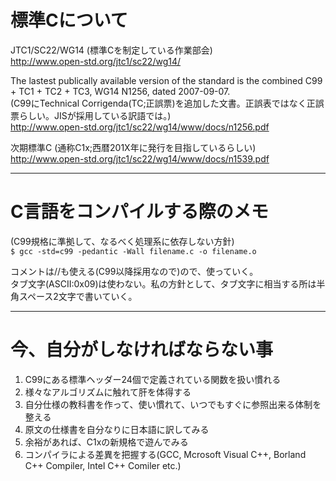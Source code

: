 # 標準Cについて

JTC1/SC22/WG14 (標準Cを制定している作業部会)  
http://www.open-std.org/jtc1/sc22/wg14/


The  lastest publically available version of the standard is the combined C99 + TC1 + TC2 + TC3, WG14 N1256, dated 2007-09-07.  
(C99にTechnical Corrigenda(TC;正誤票)を追加した文書。正誤表ではなく正誤票らしい。JISが採用している訳語では。)  
http://www.open-std.org/jtc1/sc22/wg14/www/docs/n1256.pdf

次期標準C (通称C1x;西暦201X年に発行を目指しているらしい)  
http://www.open-std.org/jtc1/sc22/wg14/www/docs/n1539.pdf

---
# C言語をコンパイルする際のメモ  

(C99規格に準拠して、なるべく処理系に依存しない方針)  
`$ gcc -std=c99 -pedantic -Wall filename.c -o filename.o`

コメントは//も使える(C99以降採用なので)ので、使っていく。  
タブ文字(ASCII:0x09)は使わない。私の方針として、タブ文字に相当する所は半角スペース2文字で書いていく。  

---
# 今、自分がしなければならない事  
1. C99にある標準ヘッダー24個で定義されている関数を扱い慣れる  
2. 様々なアルゴリズムに触れて肝を体得する  
3. 自分仕様の教科書を作って、使い慣れて、いつでもすぐに参照出来る体制を整える  
4. 原文の仕様書を自分なりに日本語に訳してみる  
5. 余裕があれば、C1xの新規格で遊んでみる  
6. コンパイラによる差異を把握する(GCC, Mcrosoft Visual C++, Borland C++ Compiler, Intel C++ Comiler etc.)  

